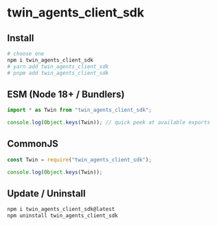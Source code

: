 #  twin_agents_client_sdk

## Install
~~~bash
# choose one
npm i twin_agents_client_sdk
# yarn add twin_agents_client_sdk
# pnpm add twin_agents_client_sdk
~~~

## ESM (Node 18+ / Bundlers)
~~~js
import * as Twin from "twin_agents_client_sdk";

console.log(Object.keys(Twin)); // quick peek at available exports
~~~

## CommonJS
~~~js
const Twin = require("twin_agents_client_sdk");

console.log(Object.keys(Twin));
~~~


## Update / Uninstall
~~~bash
npm i twin_agents_client_sdk@latest
npm uninstall twin_agents_client_sdk
~~~
